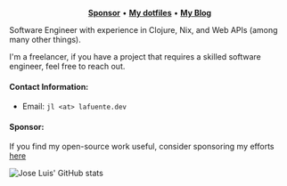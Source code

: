 <p align="center">
  <b><a href="https://github.com/sponsors/jlesquembre">Sponsor</a></b>
  •
  <b><a href="https://github.com/jlesquembre/dotfiles">My dotfiles</a></b>
  •
  <b><a href="https://lafuente.me">My Blog</a></b>
</p>

Software Engineer with experience in Clojure, Nix, and Web APIs (among many
other things).

I'm a freelancer, if you have a project that requires a skilled software
engineer, feel free to reach out.

#### Contact Information:

- Email: `jl <at> lafuente.dev`

<!-- #### Projects: -->

<!-- - [clj-nix: Nix helpers for Clojure projects](https://github.com/jlesquembre/clj-nix) -->
<!-- - [nixpkgs: Nix Packages collection & NixOS](https://github.com/NixOS/nixpkgs) -->
<!-- - [Nix: the purely functional package manager](https://github.com/NixOS/nix) -->
<!-- - [nterm.nvim: neovim plugin to interact with the terminal](https://github.com/jlesquembre/nterm.nvim) -->

#### Sponsor:

If you find my open-source work useful, consider sponsoring my efforts
[here](https://github.com/sponsors/jlesquembre)

![Jose Luis' GitHub stats](https://github-readme-stats.vercel.app/api?username=jlesquembre&show_icons=true&theme=transparent)

